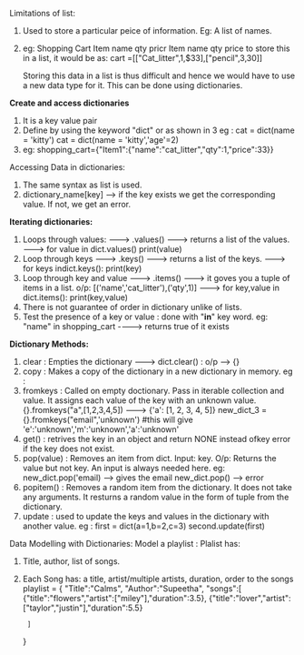 Limitations of list:
1. Used to store a particular peice of information. Eg: A list of names. 
2. eg:
    Shopping Cart
        Item
            name
            qty
            pricr
        Item
            name
            qty
            price
    to store this in a list, it would be as: cart =[["Cat_litter",1,$33],["pencil",3,30]]

    Storing this data in a list is thus difficult and hence we would have to use a new data type for it. This can be done using dictionaries.

**Create and access dictionaries**
1. It is a key value pair
2. Define by using the keyword "dict" or as shown in 3
    eg : 
    cat = dict(name = 'kitty')
    cat = dict(name = 'kitty','age'=2)
3. eg:
    shopping_cart={"Item1":{"name":"cat_litter","qty":1,"price":33}}

Accessing Data in dictionaries:
1. The same syntax as list is used.
2.  dictionary_name[key] --> if the key exists we get the corresponding value. If not, we get an error.

**Iterating dictionaries:**
1. Loops through values:
    ---> .values() ---> returns a list of the values.
    --->  for value in dict.values() 
            print(value)
2. Loop through keys
    ---> .keys() ---> returns a list of the keys.
    ---> for keys indict.keys():
            print(key)
3. Loop through key and value
    ---> .items() ---> it goves you a tuple of items in a list. o/p: [('name','cat_litter'),('qty',1)] 
    ---> for key,value in dict.items():
            print(key,value)
4. There is not guarantee of order in dictionary unlike of lists.
5. Test the presence of a key or value :
    done with "**in**" key word.
    eg: "name" in shopping_cart ----> returns true of it exists

**Dictionary Methods:**
1. clear : Empties the dictionary ---> dict.clear() : o/p --> {}
2. copy : Makes a copy of the dictionary in a new dictionary in memory. 
    eg : 
3. fromkeys : Called on empty doctionary. Pass in iterable collection and value. It assigns each value of the key with an unknown value.
    {}.fromkeys("a",[1,2,3,4,5]) ---> {'a': [1, 2, 3, 4, 5]}
    new_dict_3 = {}.fromkeys("email",'unknown') #this will give 'e':'unknown','m':'unknown','a':'unknown'
4. get() : retrives the key in an object and return NONE instead ofkey error if the key does not exist.
5. pop(value) : Removes an item from dict. Input: key. O/p: Returns the value but not key. An input is always needed here. 
    eg: new_dict.pop('email) --> gives the email
        new_dict.pop() --> error
6. popitem() : Removes a random item from the dictionary. It does not take any arguments. It resturns a random value in the form of tuple from the dictionary.
7. update : used to update the keys and values in the dictionary with another value.
    eg : first = dict(a=1,b=2,c=3)
        second.update(first)


Data Modelling with Dictionaries:
Model a playlist :
Plalist has:
1. Title, author, list of songs.
2. Each Song has: a title, artist/multiple artists, duration, order to the songs
    playlist = {
    "Title":"Calms",
    "Author":"Supeetha",
    "songs":[
        {"title":"flowers","artist":["miley"],"duration":3.5},
        {"title":"lover","artist":["taylor","justin"],"duration":5.5}
        
        ]
    }